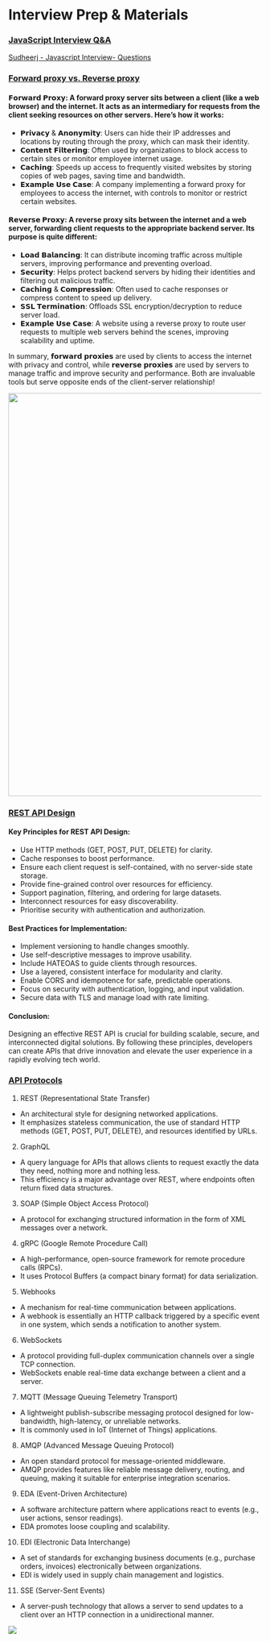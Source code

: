 # Interview Prep & Materials

<!-- QUESTIONS_START -->

### <ins>JavaScript Interview Q&A </ins>

[Sudheerj - Javascript Interview- Questions](https://github.com/sudheerj/javascript-interview-questions/tree/master)

### <ins>Forward proxy vs. Reverse proxy</ins>

#### 𝗙𝗼𝗿𝘄𝗮𝗿𝗱 𝗣𝗿𝗼𝘅𝘆: A forward proxy server sits between a client (like a web browser) and the internet. It acts as an intermediary for requests from the client seeking resources on other servers. Here’s how it works:

- 𝗣𝗿𝗶𝘃𝗮𝗰𝘆 & 𝗔𝗻𝗼𝗻𝘆𝗺𝗶𝘁𝘆: Users can hide their IP addresses and locations by routing through the proxy, which can mask their identity.
- 𝗖𝗼𝗻𝘁𝗲𝗻𝘁 𝗙𝗶𝗹𝘁𝗲𝗿𝗶𝗻𝗴: Often used by organizations to block access to certain sites or monitor employee internet usage.
- 𝗖𝗮𝗰𝗵𝗶𝗻𝗴: Speeds up access to frequently visited websites by storing copies of web pages, saving time and bandwidth.
- 𝗘𝘅𝗮𝗺𝗽𝗹𝗲 𝗨𝘀𝗲 𝗖𝗮𝘀𝗲: A company implementing a forward proxy for employees to access the internet, with controls to monitor or restrict certain websites.

#### 𝗥𝗲𝘃𝗲𝗿𝘀𝗲 𝗣𝗿𝗼𝘅𝘆: A reverse proxy sits between the internet and a web server, forwarding client requests to the appropriate backend server. Its purpose is quite different:

- 𝗟𝗼𝗮𝗱 𝗕𝗮𝗹𝗮𝗻𝗰𝗶𝗻𝗴: It can distribute incoming traffic across multiple servers, improving performance and preventing overload.
- 𝗦𝗲𝗰𝘂𝗿𝗶𝘁𝘆: Helps protect backend servers by hiding their identities and filtering out malicious traffic.
- 𝗖𝗮𝗰𝗵𝗶𝗻𝗴 & 𝗖𝗼𝗺𝗽𝗿𝗲𝘀𝘀𝗶𝗼𝗻: Often used to cache responses or compress content to speed up delivery.
- 𝗦𝗦𝗟 𝗧𝗲𝗿𝗺𝗶𝗻𝗮𝘁𝗶𝗼𝗻: Offloads SSL encryption/decryption to reduce server load.
- 𝗘𝘅𝗮𝗺𝗽𝗹𝗲 𝗨𝘀𝗲 𝗖𝗮𝘀𝗲: A website using a reverse proxy to route user requests to multiple web servers behind the scenes, improving scalability and uptime.

In summary, 𝗳𝗼𝗿𝘄𝗮𝗿𝗱 𝗽𝗿𝗼𝘅𝗶𝗲𝘀 are used by clients to access the internet with privacy and control, while 𝗿𝗲𝘃𝗲𝗿𝘀𝗲 𝗽𝗿𝗼𝘅𝗶𝗲𝘀 are used by servers to manage traffic and improve security and performance.
Both are invaluable tools but serve opposite ends of the client-server relationship!

<img src="assets/forward-proxy-vs-reverse-proxy.gif" width="600" height="800">

### <ins>REST API Design</ins>

#### Key Principles for REST API Design:

- Use HTTP methods (GET, POST, PUT, DELETE) for clarity.
- Cache responses to boost performance.
- Ensure each client request is self-contained, with no server-side state storage.
- Provide fine-grained control over resources for efficiency.
- Support pagination, filtering, and ordering for large datasets.
- Interconnect resources for easy discoverability.
- Prioritise security with authentication and authorization.

#### Best Practices for Implementation:

- Implement versioning to handle changes smoothly.
- Use self-descriptive messages to improve usability.
- Include HATEOAS to guide clients through resources.
- Use a layered, consistent interface for modularity and clarity.
- Enable CORS and idempotence for safe, predictable operations.
- Focus on security with authentication, logging, and input validation.
- Secure data with TLS and manage load with rate limiting.

#### Conclusion:
Designing an effective REST API is crucial for building scalable, secure, and interconnected digital solutions. By following these principles, developers can create APIs that drive innovation and elevate the user experience in a rapidly evolving tech world.


### <ins>API Protocols</ins>

1. REST (Representational State Transfer)
- An architectural style for designing networked applications.
- It emphasizes stateless communication, the use of standard HTTP methods (GET, POST, PUT, DELETE), and resources identified by URLs.

2. GraphQL
- A query language for APIs that allows clients to request exactly the data they need, nothing more and nothing less.
- This efficiency is a major advantage over REST, where endpoints often return fixed data structures.

3. SOAP (Simple Object Access Protocol)
- A protocol for exchanging structured information in the form of XML messages over a network.

4. gRPC (Google Remote Procedure Call)
- A high-performance, open-source framework for remote procedure calls (RPCs).
- It uses Protocol Buffers (a compact binary format) for data serialization.

5. Webhooks
- A mechanism for real-time communication between applications.
- A webhook is essentially an HTTP callback triggered by a specific event in one system, which sends a notification to another system.

6. WebSockets
- A protocol providing full-duplex communication channels over a single TCP connection.
- WebSockets enable real-time data exchange between a client and a server.

7. MQTT (Message Queuing Telemetry Transport)
- A lightweight publish-subscribe messaging protocol designed for low-bandwidth, high-latency, or unreliable networks.
- It is commonly used in IoT (Internet of Things) applications.

8. AMQP (Advanced Message Queuing Protocol)
- An open standard protocol for message-oriented middleware.
- AMQP provides features like reliable message delivery, routing, and queuing, making it suitable for enterprise integration scenarios.

9. EDA (Event-Driven Architecture)
- A software architecture pattern where applications react to events (e.g., user actions, sensor readings).
- EDA promotes loose coupling and scalability.

10. EDI (Electronic Data Interchange)
- A set of standards for exchanging business documents (e.g., purchase orders, invoices) electronically between organizations.
- EDI is widely used in supply chain management and logistics.

11. SSE (Server-Sent Events)
- A server-push technology that allows a server to send updates to a client over an HTTP connection in a unidirectional manner.

<img src="assets/api-protocols.gif">

<!-- QUESTIONS_END -->
